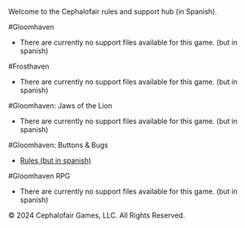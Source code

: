 <link rel="stylesheet" href="override-markdown-styles.css"/>

Welcome to the Cephalofair rules and support hub (in Spanish).

#Gloomhaven

- There are currently no support files available for this game. (but in spanish)

#Frosthaven

- There are currently no support files available for this game. (but in spanish)

#Gloomhaven: Jaws of the Lion

- There are currently no support files available for this game. (but in spanish)

#Gloomhaven: Buttons & Bugs

- [Rules (but in spanish)](https://valancedbreakfast.github.io/bnb-rules-fork-testing/es/mm-rule/)

#Gloomhaven RPG

- There are currently no support files available for this game. (but in spanish)


© 2024 Cephalofair Games, LLC. All Rights Reserved.

